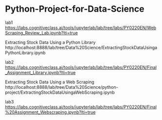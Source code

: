 # Python-Project-for-Data-Science

lab1
https://labs.cognitiveclass.ai/tools/jupyterlab/lab/tree/labs/PY0220EN/WebScraping_Review_Lab.ipynb?lti=true


Extracting Stock Data Using a Python Library
http://localhost:8888/lab/tree/Data%20Science/ExtractingStockDataUsingaPythonLibrary.ipynb


lab2
https://labs.cognitiveclass.ai/tools/jupyterlab/lab/tree/labs/PY0220EN/Final_Assignment_Library.ipynb?lti=true


Extracting Stock Data Using a Web Scraping
http://localhost:8888/lab/tree/Data%20Science/python-project/ExtractingStockDataUsingaWebScraping.ipynb


lab3
https://labs.cognitiveclass.ai/tools/jupyterlab/lab/tree/labs/PY0220EN/Final%20Assignment_Webscraping.ipynb?lti=true
